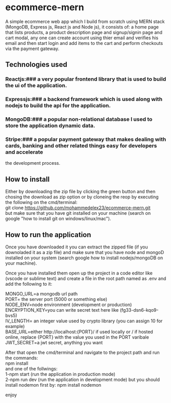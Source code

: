 # ecommerce-mern
A simple ecommerce web app which I build from scratch using MERN stack (MongoDB, Express js, React js and Node js), it consists of:
a home page that lists products, a product description page and signup/signin page and cart modal, any one can create account using 
thier email and verifies his email and then start login and add items to the cart and perform checkouts via the payment gateway.

## Technologies used
### Reactjs:### a very popular frontend library that is used to build the ui of the application.
### Expressjs:### a backend framework which is used along with nodejs to build the api for the application.
### MongoDB:### a popular non-relational database I used to store the application dynamic data.
### Stripe:### a popular payment gateway that makes dealing with cards, banking and other related things easy for developers and accelerate
the development process.

## How to install
Either by downloading the zip file by clicking the green button and then chosing the download as zip option or by cloneing the reop
by executing the following on the cmd/terminal:<br />
git clone https://github.com/mohammedelex23/ecommerce-mern.git<br />
but make sure that you have git installed on your machine (search on google "how to install git on windows/linux/mac").

## How to run the application
Once you have downloaded it you can extract the zipped file (if you downoladed it as a zip file) and make sure that you have node and mongoD
installed on your system (search google how to install nodejs/mongoDB on your machine).

Once you have installed them open up the project in a code editor like (vscode or sublime text) and create a file in the root path named as .env
and add the following to it:<br />

MONGO_URL=a mongodb url path<br />
PORT= the server port (5000 or something else)<br />
NODE_ENV=node environment (development or production)<br />
ENCRYPTION_KEY=you can write secret text here like (fg33-dsn6-kqo9-bvs5)<br />
IV_LENGTH= an integer value used by crypto library (you can assign 10 for example)<br />
BASE_URL=either http://localhost:{PORT}/ if used locally or / if hosted online, replace {PORT} with the value you used in the PORT varibale<br />
JWT_SECRET=a jwt secret, anything you want<br />

After that open the cmd/terminal and navigate to the project path and run the commands:<br />
npm install<br />
and one of the follwings:<br />
1-npm start (run the application in production mode)<br />
2-npm run dev (run the application in development mode) but you should install nodemon first by: npm install nodemon<br />

enjoy
